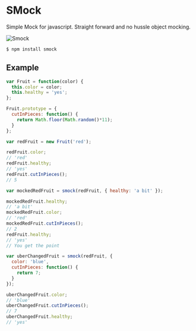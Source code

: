 # SMock
Simple Mock for javascript.
Straight forward and no hussle object mocking.

![Smock](http://www.omerique.net/polavide/rec_polavide0708/edilim/hie_hue_hui_hum/misrecursos/humo.gif)

```bash
$ npm install smock
```

## Example

```javascript
var Fruit = function(color) {
  this.color = color;
  this.healthy = 'yes';
};

Fruit.prototype = {
  cutInPieces: function() {
    return Math.floor(Math.random()*11);
  }
};

var redFruit = new Fruit('red');

redFruit.color;
// 'red'
redFruit.healthy;
// 'yes'
redFruit.cutInPieces();
// 5

var mockedRedFruit = smock(redFruit, { healthy: 'a bit' });

mockedRedFruit.healthy;
// 'a bit'
mockedRedFruit.color;
// 'red'
mockedRedFruit.cutInPieces();
// 2
redFruit.healthy;
// 'yes'
// You get the point
```

```javascript
var uberChangedFruit = smock(redFruit, {
  color: 'blue',
  cutInPieces: function() {
    return 7;
  }
});

uberChangedFruit.color;
// 'blue'
uberChangedFruit.cutInPieces();
// 7
uberChangedFruit.healthy;
// 'yes'
```
